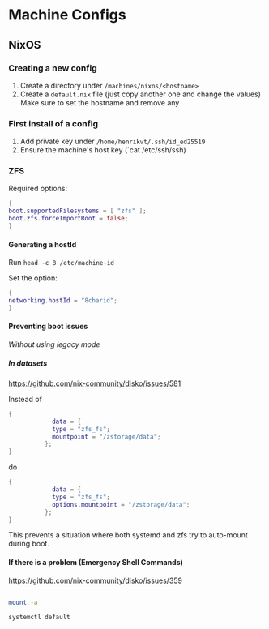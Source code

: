 # Machine Configs

## NixOS

### Creating a new config

1. Create a directory under `/machines/nixos/<hostname>`
2. Create a `default.nix` file (just copy another one and change the values)  
   Make sure to set the hostname and remove any

### First install of a config

1. Add private key under `/home/henrikvt/.ssh/id_ed25519`
2. Ensure the machine's host key (`cat /etc/ssh/ssh)

### ZFS

Required options:

```nix
{
boot.supportedFilesystems = [ "zfs" ];
boot.zfs.forceImportRoot = false;
}
```

#### Generating a hostId

Run `head -c 8 /etc/machine-id`

Set the option:

```nix
{
networking.hostId = "8charid";
}
```

#### Preventing boot issues

_Without using legacy mode_

##### In datasets

https://github.com/nix-community/disko/issues/581

Instead of

```nix
{
            data = {
            type = "zfs_fs";
            mountpoint = "/zstorage/data";
          };
}
```

do

```nix
{
            data = {
            type = "zfs_fs";
            options.mountpoint = "/zstorage/data";
          };
}
```

This prevents a situation where both systemd and zfs try to auto-mount during boot.

#### If there is a problem (Emergency Shell Commands)

https://github.com/nix-community/disko/issues/359

```sh

mount -a

systemctl default
```
